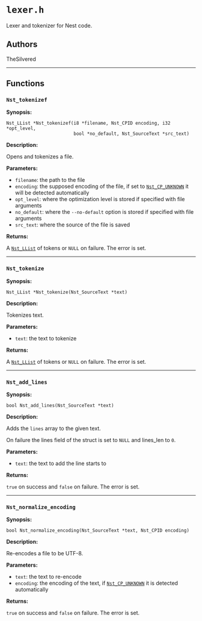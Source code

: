 # `lexer.h`

Lexer and tokenizer for Nest code.

## Authors

TheSilvered

---

## Functions

### `Nst_tokenizef`

**Synopsis:**

```better-c
Nst_LList *Nst_tokenizef(i8 *filename, Nst_CPID encoding, i32 *opt_level,
                         bool *no_default, Nst_SourceText *src_text)
```

**Description:**

Opens and tokenizes a file.

**Parameters:**

- `filename`: the path to the file
- `encoding`: the supposed encoding of the file, if set to
  [`Nst_CP_UNKNOWN`](c_api-encoding.md#nst_cpid) it will be detected
  automatically
- `opt_level`: where the optimization level is stored if specified with file
  arguments
- `no_default`: where the `--no-default` option is stored if specified with file
  arguments
- `src_text`: where the source of the file is saved

**Returns:**

A [`Nst_LList`](c_api-llist.md#nst_llist) of tokens or `NULL` on failure. The
error is set.

---

### `Nst_tokenize`

**Synopsis:**

```better-c
Nst_LList *Nst_tokenize(Nst_SourceText *text)
```

**Description:**

Tokenizes text.

**Parameters:**

- `text`: the text to tokenize

**Returns:**

A [`Nst_LList`](c_api-llist.md#nst_llist) of tokens or `NULL` on failure. The
error is set.

---

### `Nst_add_lines`

**Synopsis:**

```better-c
bool Nst_add_lines(Nst_SourceText *text)
```

**Description:**

Adds the `lines` array to the given text.

On failure the lines field of the struct is set to `NULL` and lines_len to `0`.

**Parameters:**

- `text`: the text to add the line starts to

**Returns:**

`true` on success and `false` on failure. The error is set.

---

### `Nst_normalize_encoding`

**Synopsis:**

```better-c
bool Nst_normalize_encoding(Nst_SourceText *text, Nst_CPID encoding)
```

**Description:**

Re-encodes a file to be UTF-8.

**Parameters:**

- `text`: the text to re-encode
- `encoding`: the encoding of the text, if
  [`Nst_CP_UNKNOWN`](c_api-encoding.md#nst_cpid) it is detected automatically

**Returns:**

`true` on success and `false` on failure. The error is set.
